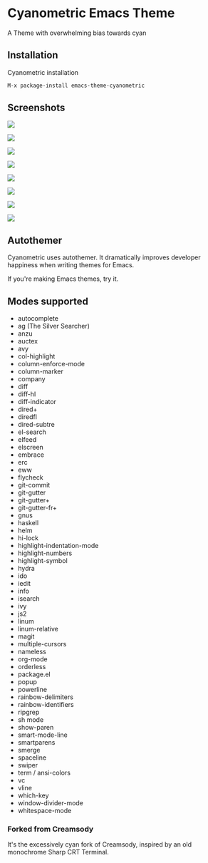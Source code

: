 # Cyanometric Emacs Theme

A Theme with overwhelming bias towards cyan

## Installation

Cyanometric installation

```sh
M-x package-install emacs-theme-cyanometric 
```

## Screenshots

![](cyanometric-00000.png)

![](cyanometric-00001.png)

![](cyanometric-00002.png)

![](cyanometric-00003.png)

![](cyanometric-00004.png)

![](cyanometric-00005.png)

![](cyanometric-00006.png)

![](cyanometric-00007.png)

## Autothemer

Cyanometric uses autothemer.  It dramatically improves developer happiness when writing themes for Emacs.

If you're making Emacs themes, try it.

## Modes supported

- autocomplete
- ag (The Silver Searcher)
- anzu
- auctex
- avy
- col-highlight
- column-enforce-mode
- column-marker
- company
- diff
- diff-hl
- diff-indicator
- dired+
- diredfl
- dired-subtre
- el-search
- elfeed
- elscreen
- embrace
- erc
- eww
- flycheck
- git-commit
- git-gutter
- git-gutter+
- git-gutter-fr+
- gnus
- haskell
- helm
- hi-lock
- highlight-indentation-mode
- highlight-numbers
- highlight-symbol
- hydra
- ido
- iedit
- info
- isearch
- ivy
- js2
- linum
- linum-relative
- magit
- multiple-cursors
- nameless
- org-mode
- orderless
- package.el
- popup
- powerline
- rainbow-delimiters
- rainbow-identifiers
- ripgrep
- sh mode
- show-paren
- smart-mode-line
- smartparens
- smerge
- spaceline
- swiper
- term / ansi-colors
- vc
- vline
- which-key
- window-divider-mode
- whitespace-mode

### Forked from Creamsody

It's the excessively cyan fork of Creamsody, inspired by an old monochrome Sharp CRT Terminal.
